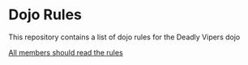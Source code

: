 Dojo Rules
==========

This repository contains a list of dojo rules for the Deadly Vipers dojo

[All members should read the rules](https://github.com/giogiokuma/dojo_rules/wiki)
